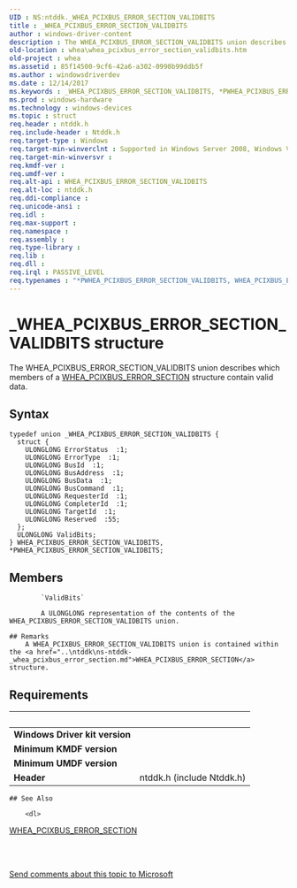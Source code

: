 ```yaml
---
UID : NS:ntddk._WHEA_PCIXBUS_ERROR_SECTION_VALIDBITS
title : _WHEA_PCIXBUS_ERROR_SECTION_VALIDBITS
author : windows-driver-content
description : The WHEA_PCIXBUS_ERROR_SECTION_VALIDBITS union describes which members of a WHEA_PCIXBUS_ERROR_SECTION structure contain valid data.
old-location : whea\whea_pcixbus_error_section_validbits.htm
old-project : whea
ms.assetid : 85f14500-9cf6-42a6-a302-0990b99ddb5f
ms.author : windowsdriverdev
ms.date : 12/14/2017
ms.keywords : _WHEA_PCIXBUS_ERROR_SECTION_VALIDBITS, *PWHEA_PCIXBUS_ERROR_SECTION_VALIDBITS, WHEA_PCIXBUS_ERROR_SECTION_VALIDBITS, WHEA_PCIXBUS_ERROR_VALIDBITS, *PWHEA_PCIXBUS_ERROR_VALIDBITS
ms.prod : windows-hardware
ms.technology : windows-devices
ms.topic : struct
req.header : ntddk.h
req.include-header : Ntddk.h
req.target-type : Windows
req.target-min-winverclnt : Supported in Windows Server 2008, Windows Vista SP1, and later versions of Windows.
req.target-min-winversvr : 
req.kmdf-ver : 
req.umdf-ver : 
req.alt-api : WHEA_PCIXBUS_ERROR_SECTION_VALIDBITS
req.alt-loc : ntddk.h
req.ddi-compliance : 
req.unicode-ansi : 
req.idl : 
req.max-support : 
req.namespace : 
req.assembly : 
req.type-library : 
req.lib : 
req.dll : 
req.irql : PASSIVE_LEVEL
req.typenames : "*PWHEA_PCIXBUS_ERROR_SECTION_VALIDBITS, WHEA_PCIXBUS_ERROR_SECTION_VALIDBITS"
---
```


# _WHEA_PCIXBUS_ERROR_SECTION_VALIDBITS structure
The WHEA_PCIXBUS_ERROR_SECTION_VALIDBITS union describes which members of a <a href="..\ntddk\ns-ntddk-_whea_pcixbus_error_section.md">WHEA_PCIXBUS_ERROR_SECTION</a> structure contain valid data.

## Syntax
````
typedef union _WHEA_PCIXBUS_ERROR_SECTION_VALIDBITS {
  struct {
    ULONGLONG ErrorStatus  :1;
    ULONGLONG ErrorType  :1;
    ULONGLONG BusId  :1;
    ULONGLONG BusAddress  :1;
    ULONGLONG BusData  :1;
    ULONGLONG BusCommand  :1;
    ULONGLONG RequesterId  :1;
    ULONGLONG CompleterId  :1;
    ULONGLONG TargetId  :1;
    ULONGLONG Reserved  :55;
  };
  ULONGLONG ValidBits;
} WHEA_PCIXBUS_ERROR_SECTION_VALIDBITS, *PWHEA_PCIXBUS_ERROR_SECTION_VALIDBITS;
````

## Members

        
            `ValidBits`

            A ULONGLONG representation of the contents of the WHEA_PCIXBUS_ERROR_SECTION_VALIDBITS union.

    ## Remarks
        A WHEA_PCIXBUS_ERROR_SECTION_VALIDBITS union is contained within the <a href="..\ntddk\ns-ntddk-_whea_pcixbus_error_section.md">WHEA_PCIXBUS_ERROR_SECTION</a> structure.

## Requirements
| &nbsp; | &nbsp; |
| ---- |:---- |
| **Windows Driver kit version** |  |
| **Minimum KMDF version** |  |
| **Minimum UMDF version** |  |
| **Header** | ntddk.h (include Ntddk.h) |

    ## See Also

        <dl>
<dt>
<a href="..\ntddk\ns-ntddk-_whea_pcixbus_error_section.md">WHEA_PCIXBUS_ERROR_SECTION</a>
</dt>
</dl>
 

 

<a href="mailto:wsddocfb@microsoft.com?subject=Documentation%20feedback [whea\whea]:%20WHEA_PCIXBUS_ERROR_SECTION_VALIDBITS union%20 RELEASE:%20(12/14/2017)&amp;body=%0A%0APRIVACY STATEMENT%0A%0AWe use your feedback to improve the documentation. We don't use your email address for any other purpose, and we'll remove your email address from our system after the issue that you're reporting is fixed. While we're working to fix this issue, we might send you an email message to ask for more info. Later, we might also send you an email message to let you know that we've addressed your feedback.%0A%0AFor more info about Microsoft's privacy policy, see http://privacy.microsoft.com/en-us/default.aspx." title="Send comments about this topic to Microsoft">Send comments about this topic to Microsoft</a>